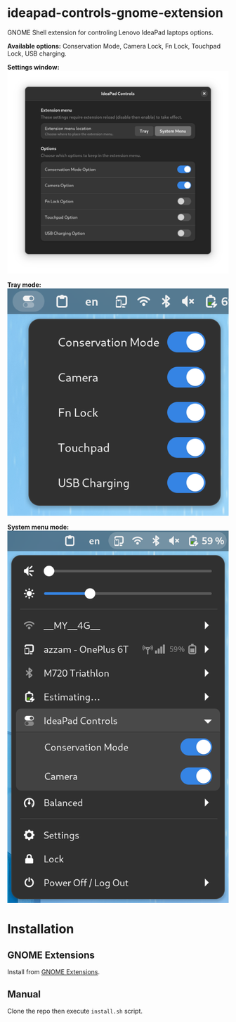 # ideapad-controls-gnome-extension
GNOME Shell extension for controling Lenovo IdeaPad laptops options.

**Available options:** Conservation Mode, Camera Lock, Fn Lock, Touchpad Lock, USB charging.

**Settings window:**
![Settings screenshot](images/settings-screenshot.png)

**Tray mode:**
![Tray screenshot](images/tray-screenshot.png)

**System menu mode:**
![System menu screenshot](images/system-menu-screenshot.png)



# Installation

## GNOME Extensions
Install from [GNOME Extensions](https://extensions.gnome.org/extension/5260/ideapad-controls/).

## Manual
Clone the repo then execute `install.sh` script.
